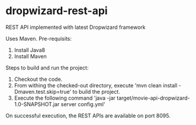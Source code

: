 # dropwizard-rest-api
REST API implemented with latest Dropwizard framework

Uses Maven. 
Pre-requisits:
1. Install Java8
2. Install Maven

Steps to build and run the project:
1. Checkout the code.
2. From withing the checked-out directory, execute 'mvn clean install -Dmaven.test.skip=true' to build the project.
3. Execute the following command 'java -jar target/movie-api-dropwizard-1.0-SNAPSHOT.jar server config.yml'

On successful execution, the REST APIs are available on port 8095.
